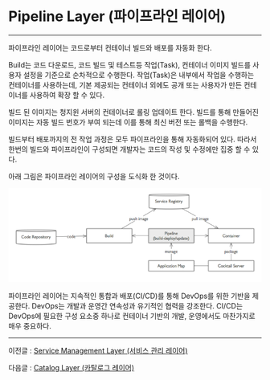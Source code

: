 # Pipeline Layer \(파이프라인 레이어\)

---

파이프라인 레이어는 코드로부터 컨테이너 빌드와 배포를 자동화 한다.

Build는 코드 다운로드, 코드 빌드 및 테스트등 작업\(Task\), 컨테이너 이미지 빌드를 사용자 설정을 기준으로 순차적으로 수행한다. 작업\(Task\)은 내부에서 작업을 수행하는 컨테이너를 사용하는데, 기본 제공되는 컨테이너 외에도 공개 또는 사용자가 만든 컨테이너를 사용하여 확장 할 수 있다.

빌드 된 이미지는 청지윈 서버의 컨테이너로 롤링 업데이트 한다. 빌드를 통해 만들어진 이미지는 자동 빌드 번호가 부여 되는데 이를 통해 최신 버전 또는 롤백을 수행한다.

빌드부터 배포까지의 전 작업 과정은 모두 파이프라인을 통해 자동화되어 있다. 따라서 한번의 빌드와 파이프라인이 구성되면 개발자는 코드의 작성 및 수정에만 집중 할 수 있다.

아래 그림은 파이프라인 레이어의 구성을 도식화 한 것이다.

![](/assets/cocktailcloud-architecture-5.png)

파이프라인 레이어는 지속적인 통합과 배포\(CI/CD\)를 통해 DevOps를 위한 기반을 제공한다. DevOps는 개발과 운영간 연속성과 유기적인 협력을 강조한다. CI/CD는 DevOps에 필요한 구성 요소중 하나로 컨테이너 기반의 개발, 운영에서도 마찬가지로 매우 중요하다.

---

이전글 : [Service Management Layer \(서비스 관리 레이어\)](/c11c-be44-c2a4-ad00-b9ac-b808-c774-c5b4.md)

다음글 : [Catalog Layer \(카탈로그 레이어\)](/catalog-layer-ce74-d0c8-b85c-adf8-b808-c774-c5b429.md)

